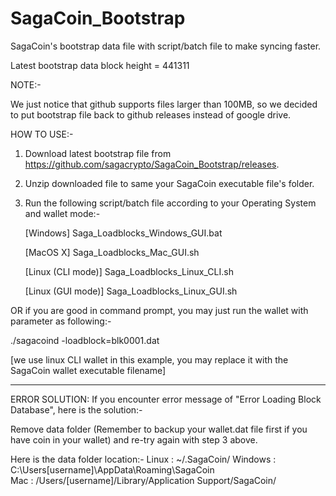 # SagaCoin_Bootstrap
SagaCoin's bootstrap data file with script/batch file to make syncing faster.

Latest bootstrap data block height = 441311

NOTE:-

We just notice that github supports files larger than 100MB, so we decided to put bootstrap file back to github releases instead of google drive.

HOW TO USE:-

1) Download latest bootstrap file from https://github.com/sagacrypto/SagaCoin_Bootstrap/releases.

2) Unzip downloaded file to same your SagaCoin executable file's folder.

3) Run the following script/batch file according to your Operating System and wallet mode:-

   [Windows] Saga_Loadblocks_Windows_GUI.bat
   
   [MacOS X] Saga_Loadblocks_Mac_GUI.sh
   
   [Linux (CLI mode)] Saga_Loadblocks_Linux_CLI.sh
   
   [Linux (GUI mode)] Saga_Loadblocks_Linux_GUI.sh
   
   
   
OR if you are good in command prompt, you may just run the wallet with parameter as following:-

   ./sagacoind -loadblock=blk0001.dat
   
   [we use linux CLI wallet in this example, you may replace it with the SagaCoin wallet executable filename]
   
   
-----------------------------------------------------------------   
   
ERROR SOLUTION: If you encounter error message of "Error Loading Block Database", here is the solution:-

   Remove data folder (Remember to backup your wallet.dat file first if you have coin in your wallet) and re-try again with step 3 above.
   
   Here is the data folder location:-
      Linux : ~/.SagaCoin/
      Windows : C:\Users\[username]\AppData\Roaming\SagaCoin\
      Mac : /Users/[username]/Library/Application Support/SagaCoin/
      
      